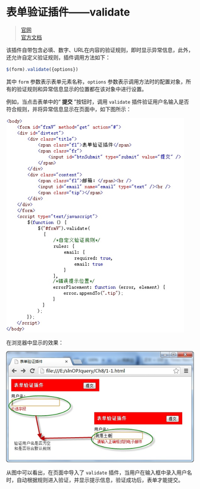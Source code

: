 # 表单验证插件——validate 

> <a href="https://jqueryvalidation.org">官网</a>  
> <a href="https://jqueryvalidation.org/documentation">官方文档</a>

该插件自带包含必填、数字、URL在内容的验证规则，即时显示异常信息，此外，还允许自定义验证规则，插件调用方法如下：

```js
$(form).validate({options})
```

其中 `form` 参数表示表单元素名称，`options` 参数表示调用方法时的配置对象，所有的验证规则和异常信息显示的位置都在该对象中进行设置。

例如，当点击表单中的“ **提交** ”按钮时，调用 `validate` 插件验证用户名输入是否符合规则，并将异常信息显示在页面中，如下图所示：

<img src="./imgs/2-1_1.jpg" alt="" />

在浏览器中显示的效果：

<img src="./imgs/2-1_2.jpg" alt="" />

从图中可以看出，在页面中导入了 `validate` 插件，当用户在输入框中录入用户名时，自动根据规则进入验证，并显示提示信息，验证成功后，表单才能提交。

